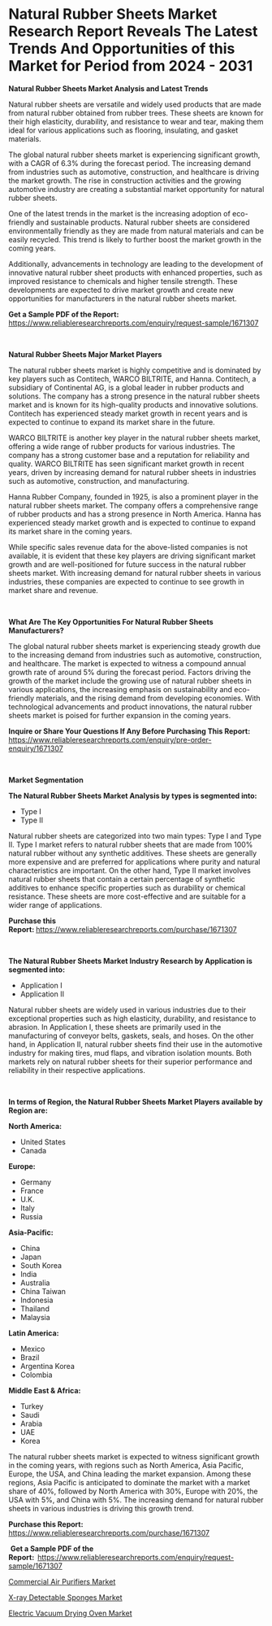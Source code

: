 <p><h1>Natural Rubber Sheets Market Research Report Reveals The Latest Trends And Opportunities of this Market for Period from 2024 - 2031</h1></p><p><strong>Natural Rubber Sheets Market Analysis and Latest Trends</strong></p>
<p><p>Natural rubber sheets are versatile and widely used products that are made from natural rubber obtained from rubber trees. These sheets are known for their high elasticity, durability, and resistance to wear and tear, making them ideal for various applications such as flooring, insulating, and gasket materials.</p><p>The global natural rubber sheets market is experiencing significant growth, with a CAGR of 6.3% during the forecast period. The increasing demand from industries such as automotive, construction, and healthcare is driving the market growth. The rise in construction activities and the growing automotive industry are creating a substantial market opportunity for natural rubber sheets.</p><p>One of the latest trends in the market is the increasing adoption of eco-friendly and sustainable products. Natural rubber sheets are considered environmentally friendly as they are made from natural materials and can be easily recycled. This trend is likely to further boost the market growth in the coming years.</p><p>Additionally, advancements in technology are leading to the development of innovative natural rubber sheet products with enhanced properties, such as improved resistance to chemicals and higher tensile strength. These developments are expected to drive market growth and create new opportunities for manufacturers in the natural rubber sheets market.</p></p>
<p><strong>Get a Sample PDF of the Report:&nbsp;</strong> <a href="https://www.reliableresearchreports.com/enquiry/request-sample/1671307">https://www.reliableresearchreports.com/enquiry/request-sample/1671307</a></p>
<p>&nbsp;</p>
<p><strong>Natural Rubber Sheets Major Market Players</strong></p>
<p><p>The natural rubber sheets market is highly competitive and is dominated by key players such as Contitech, WARCO BILTRITE, and Hanna. Contitech, a subsidiary of Continental AG, is a global leader in rubber products and solutions. The company has a strong presence in the natural rubber sheets market and is known for its high-quality products and innovative solutions. Contitech has experienced steady market growth in recent years and is expected to continue to expand its market share in the future.</p><p>WARCO BILTRITE is another key player in the natural rubber sheets market, offering a wide range of rubber products for various industries. The company has a strong customer base and a reputation for reliability and quality. WARCO BILTRITE has seen significant market growth in recent years, driven by increasing demand for natural rubber sheets in industries such as automotive, construction, and manufacturing.</p><p>Hanna Rubber Company, founded in 1925, is also a prominent player in the natural rubber sheets market. The company offers a comprehensive range of rubber products and has a strong presence in North America. Hanna has experienced steady market growth and is expected to continue to expand its market share in the coming years.</p><p>While specific sales revenue data for the above-listed companies is not available, it is evident that these key players are driving significant market growth and are well-positioned for future success in the natural rubber sheets market. With increasing demand for natural rubber sheets in various industries, these companies are expected to continue to see growth in market share and revenue.</p></p>
<p>&nbsp;</p>
<p><strong>What Are The Key Opportunities For Natural Rubber Sheets Manufacturers?</strong></p>
<p><p>The global natural rubber sheets market is experiencing steady growth due to the increasing demand from industries such as automotive, construction, and healthcare. The market is expected to witness a compound annual growth rate of around 5% during the forecast period. Factors driving the growth of the market include the growing use of natural rubber sheets in various applications, the increasing emphasis on sustainability and eco-friendly materials, and the rising demand from developing economies. With technological advancements and product innovations, the natural rubber sheets market is poised for further expansion in the coming years.</p></p>
<p><strong>Inquire or Share Your Questions If Any Before Purchasing This Report:</strong> <a href="https://www.reliableresearchreports.com/enquiry/pre-order-enquiry/1671307">https://www.reliableresearchreports.com/enquiry/pre-order-enquiry/1671307</a></p>
<p>&nbsp;</p>
<p><strong>Market Segmentation</strong></p>
<p><strong>The Natural Rubber Sheets Market Analysis by types is segmented into:</strong></p>
<p><ul><li>Type I</li><li>Type II</li></ul></p>
<p><p>Natural rubber sheets are categorized into two main types: Type I and Type II. Type I market refers to natural rubber sheets that are made from 100% natural rubber without any synthetic additives. These sheets are generally more expensive and are preferred for applications where purity and natural characteristics are important. On the other hand, Type II market involves natural rubber sheets that contain a certain percentage of synthetic additives to enhance specific properties such as durability or chemical resistance. These sheets are more cost-effective and are suitable for a wider range of applications.</p></p>
<p><strong>Purchase this Report:&nbsp;</strong><a href="https://www.reliableresearchreports.com/purchase/1671307">https://www.reliableresearchreports.com/purchase/1671307</a></p>
<p>&nbsp;</p>
<p><strong>The Natural Rubber Sheets Market Industry Research by Application is segmented into:</strong></p>
<p><ul><li>Application I</li><li>Application II</li></ul></p>
<p><p>Natural rubber sheets are widely used in various industries due to their exceptional properties such as high elasticity, durability, and resistance to abrasion. In Application I, these sheets are primarily used in the manufacturing of conveyor belts, gaskets, seals, and hoses. On the other hand, in Application II, natural rubber sheets find their use in the automotive industry for making tires, mud flaps, and vibration isolation mounts. Both markets rely on natural rubber sheets for their superior performance and reliability in their respective applications.</p></p>
<p>&nbsp;</p>
<p><strong>In terms of Region, the Natural Rubber Sheets Market Players available by Region are:</strong></p>
<p>
    <p> <strong> North America: </strong>
        <ul>
            <li>United States</li>
            <li>Canada</li>
        </ul>
        </p> 
    <p> <strong> Europe: </strong>
        <ul>
            <li>Germany</li>
            <li>France</li>
            <li>U.K.</li>
            <li>Italy</li>
            <li>Russia</li>
        </ul>
        </p> 
    <p> <strong> Asia-Pacific: </strong>
        <ul>
            <li>China</li>
            <li>Japan</li>
            <li>South Korea</li>
            <li>India</li>
            <li>Australia</li>
            <li>China Taiwan</li>
            <li>Indonesia</li>
            <li>Thailand</li>
            <li>Malaysia</li>
        </ul>
        </p> 
    <p> <strong> Latin America: </strong>
        <ul>
            <li>Mexico</li>
            <li>Brazil</li>
            <li>Argentina Korea</li>
            <li>Colombia</li>
        </ul>
        </p> 
    <p> <strong> Middle East & Africa: </strong>
        <ul>
            <li>Turkey</li>
            <li>Saudi</li>
            <li>Arabia</li>
            <li>UAE</li>
            <li>Korea</li>
        </ul>
    </p>
    </p>
<p><p>The natural rubber sheets market is expected to witness significant growth in the coming years, with regions such as North America, Asia Pacific, Europe, the USA, and China leading the market expansion. Among these regions, Asia Pacific is anticipated to dominate the market with a market share of 40%, followed by North America with 30%, Europe with 20%, the USA with 5%, and China with 5%. The increasing demand for natural rubber sheets in various industries is driving this growth trend.</p></p>
<p><strong>Purchase this Report: </strong><a href="https://www.reliableresearchreports.com/purchase/1671307">https://www.reliableresearchreports.com/purchase/1671307</a></p>
<p>&nbsp;<strong>Get a Sample PDF of the Report:&nbsp;&nbsp;</strong><a href="https://www.reliableresearchreports.com/enquiry/request-sample/1671307">https://www.reliableresearchreports.com/enquiry/request-sample/1671307</a></p>
<p><strong></strong></p>
<p><p><a href="https://github.com/NorbertYates/Market-Research-Report-List-3/blob/main/commercial-air-purifiers-market.md">Commercial Air Purifiers Market</a></p><p><a href="https://github.com/seekum/Market-Research-Report-List-1/blob/main/x-ray-detectable-sponges-market.md">X-ray Detectable Sponges Market</a></p><p><a href="https://github.com/nancykennedykellievqfqt2/Market-Research-Report-List-1/blob/main/electric-vacuum-drying-oven-market.md">Electric Vacuum Drying Oven Market</a></p></p>